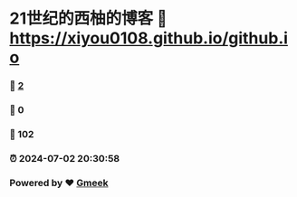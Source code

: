 # 21世纪的西柚的博客 :link: https://xiyou0108.github.io/github.io 
### :page_facing_up: [2](https://xiyou0108.github.io/github.io/tag.html) 
### :speech_balloon: 0 
### :hibiscus: 102 
### :alarm_clock: 2024-07-02 20:30:58 
### Powered by :heart: [Gmeek](https://github.com/Meekdai/Gmeek)
